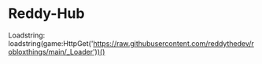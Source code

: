 # Reddy-Hub

Loadstring: loadstring(game:HttpGet('https://raw.githubusercontent.com/reddythedev/robloxthings/main/_Loader'))()
